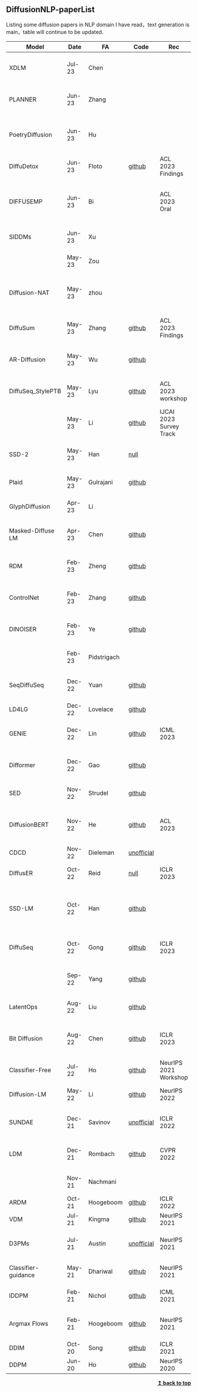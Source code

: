 ## DiffusionNLP-paperList

Listing some diffusion papers in NLP domain I have read，text generation is main，table will continue to be updated.

| Model               | Date   | FA          | Code                                                         | Rec                      | Paper                                                        |
| ------------------- | ------ | ----------- | ------------------------------------------------------------ | ------------------------ | ------------------------------------------------------------ |
| XDLM                | Jul-23 | Chen        |                                                              |                          | [XDLM:   Cross-lingual Diffusion Language Model for Machine Translation](https://arxiv.org/abs/2307.13560v2) |[githu](https://github.com/Amayama/XDLM)
| PLANNER             | Jun-23 | Zhang       |                                                              |                          | [PLANNER: Generating Diversified   Paragraph via Latent Language Diffusion Model](https://arxiv.org/abs/2306.02531v1) |
| PoetryDiffusion     | Jun-23 | Hu          |                                                              |                          | [PoetryDiffusion:   Towards Joint Semantic and Metrical Manipulation in Poetry Generation](https://arxiv.org/abs/2306.08456v1) |
| DiffuDetox          | Jun-23 | Floto       | [github](https://github.com/D3Mlab/diffu-detox)                | ACL 2023  Findings       | [DiffuDetox: A Mixed Diffusion Model   for Text Detoxification](https://arxiv.org/abs/2306.08505v1) |
| DIFFUSEMP           | Jun-23 | Bi          |                                                              | ACL 2023 Oral            | [DiffusEmp: A   Diffusion Model-Based Framework with Multi-Grained Control for Empathetic   Response Generation](https://arxiv.org/abs/2306.01657v1) |
| SIDDMs              | Jun-23 | Xu          |                                                              |                          | [Semi-Implicit Denoising Diffusion   Models](https://arxiv.org/abs/2306.12511v2) |
|                     | May-23 | Zou         |                                                              |                          | [A Survey of   Diffusion Models in Natural Language Processing](https://arxiv.org/abs/2305.14671v2) |
| Diffusion-NAT       | May-23 | zhou        |                                                              |                          | [Diffusion-NAT: Self-Prompting   Discrete Diffusion for Non-Autoregressive Text Generation](https://arxiv.org/abs/2305.04044) |
| DiffuSum            | May-23 | Zhang       | [github](https://github.com/hpzhang94/DiffuSum)              | ACL 2023 Findings        | [DiffuSum:   Generation Enhanced Extractive Summarization with Diffusion](https://arxiv.org/abs/2305.01735v2) |
| AR-Diffusion        | May-23 | Wu          | [github](https://github.com/wutong4012/AR-Diffusion)         |                          | [AR-Diffusion: Auto-Regressive   Diffusion Model for Text Generation](https://arxiv.org/abs/2305.09515v2) |
| DiffuSeq_StylePTB   | May-23 | Lyu         | [github](https://github.com/lvyiwei1/DiffuSeq_StylePTB)      | ACL 2023 workshop        | [Fine-grained   Text Style Transfer with Diffusion-Based Language Models](https://arxiv.org/abs/2305.19512v2) |
|                     | May-23 | Li          | [github](https://github.com/AoiDragon/Awesome-Text-Diffusion-Models) | IJCAI 2023  Survey Track | [Diffusion Models for   Non-autoregressive Text Generation: A Survey](https://arxiv.org/abs/2303.06574v2) |
| SSD-2               | May-23 | Han         | [null](https://github.com/xhan77/ssd-2)                      |                          | [SSD-2: Scaling   and Inference-time Fusion of Diffusion Language Models](https://arxiv.org/abs/2305.14771) |
| Plaid               | May-23 | Gulrajani   | [github](https://github.com/igul222/plaid)                   |                          | [Likelihood-Based Diffusion Language   Models](https://arxiv.org/abs/2305.18619v1) |
| GlyphDiffusion      | Apr-23 | Li          |                                                              |                          | [GlyphDiffusion:   Text Generation as Image Generation](https://arxiv.org/abs/2304.12519) |
| Masked-Diffuse  LM  | Apr-23 | Chen        | [github](https://github.com/amazon-science/masked-diffusion-lm) |                          | [A Cheaper and Better Diffusion   Language Model with Soft-Masked Noise](https://arxiv.org/abs/2304.04746v1) |
| RDM                 | Feb-23 | Zheng       | [github](https://github.com/hkunlp/reparam-discrete-diffusion) |                          | [A   reparameterized discrete diffusion model for text generation](https://arxiv.org/abs/2302.05737) |
| ControlNet          | Feb-23 | Zhang       | [github](https://github.com/lllyasviel/ControlNet)           |                          | [Adding Conditional Control to   Text-to-Image Diffusion Models](https://arxiv.org/abs/2302.05543) |
| DINOISER            | Feb-23 | Ye          | [github](https://github.com/yegcjs/DINOISER)                 |                          | [DINOISER:   diffused conditional sequence learning by manipulating noises](https://arxiv.org/abs/2302.10025) |
|                     | Feb-23 | Pidstrigach |                                                              |                          | [Infinite-Dimensional Diffusion   Models for Function Spaces](https://arxiv.org/abs/2302.10130v1) |
| SeqDiffuSeq         | Dec-22 | Yuan        | [github](https://github.com/Yuanhy1997/SeqDiffuSeq)          |                          | [SeqDiffuSeq:   Text Diffusion with Encoder-Decoder Transformers](https://arxiv.org/abs/2212.10325v5) |
| LD4LG               | Dec-22 | Lovelace    | [github](https://github.com/justinlovelace/latent-diffusion-for-language) |                          | [Latent Diffusion for Language   Generation](https://arxiv.org/abs/2212.09462v1) |
| GENIE               | Dec-22 | Lin         | [github](https://github.com/microsoft/ProphetNet/tree/master/GENIE) | ICML 2023                | [GENIE: large   scale pre-training for text generation with diffusion model](https://arxiv.org/abs/2212.11685v2) |
| Difformer           | Dec-22 | Gao         | [github](https://github.com/zhjgao/difformer)                |                          | [Difformer:Empowering diffusion   model on embedding space for text generation](https://arxiv.org/abs/2212.09412v2) |
| SED                 | Nov-22 | Strudel     | [github](https://github.com/MattyChoi/Text-SED)              |                          | [Self-conditioned   Embedding Diffusion for Text Generation](https://arxiv.org/abs/2211.04236v1) |
| DiffusionBERT       | Nov-22 | He          | [github](https://github.com/Hzfinfdu/Diffusion-BERT)         | ACL 2023                 | [DiffusionBERT: Improving Generative   Masked Language Models with Diffusion Models](https://arxiv.org/abs/2211.15029v2) |
| CDCD                | Nov-22 | Dieleman    | [unofficial](https://github.com/elyxlz/cdcd-pytorch)         |                          | [Continuous   diffusion for categorical data](https://arxiv.org/abs/2211.15089v3) |
| DiffusER            | Oct-22 | Reid        | [null](https://github.com/machelreid/diffuser)               | ICLR 2023                | [DiffusER: Discrete Diffusion via   Edit-based Reconstruction](https://arxiv.org/abs/2210.16886v1) |
| SSD-LM              | Oct-22 | Han         | [github](https://github.com/xhan77/ssd-lm)                   |                          | [Semi-autoregressive   Simplex-based Diffusion Language Model for Text Generation and Modular   Control](https://github.com/xhan77/ssd-lm) |
| DiffuSeq            | Oct-22 | Gong        | [github](https://github.com/Shark-NLP/DiffuSeq)              | ICLR 2023                | [DiffuSeq: Sequence to Sequence Text   Generation with Diffusion Models](https://arxiv.org/abs/2210.08933v3) |
|                     | Sep-22 | Yang        | [github](https://github.com/YangLing0818/Diffusion-Models-Papers-Survey-Taxonomy) |                          | [Diffusion   Models: A Comprehensive Survey of Methods and Applications](https://arxiv.org/abs/2209.00796v10) |
| LatentOps           | Aug-22 | Liu         | [github](https://github.com/guangyliu/LatentOps)             |                          | [Composable Text Controls in Latent   Space with ODEs](https://arxiv.org/abs/2208.00638v2) |
| Bit  Diffusion      | Aug-22 | Chen        | [github](https://github.com/google-research/pix2seq)         | ICLR 2023                | [Analog Bits:   Generating Discrete Data using Diffusion Models with Self-Conditioning](https://arxiv.org/abs/2208.04202v2) |
| Classifier-Free     | Jul-22 | Ho          | [github](https://github.com/coderpiaobozhe/classifier-free-diffusion-guidance-Pytorch) | NeurIPS 2021  Workshop   | [Classifier-Free Diffusion Guidance](https://arxiv.org/abs/2207.12598) |
| Diffusion-LM        | May-22 | Li          | [github](https://github.com/XiangLi1999/Diffusion-LM)        | NeurIPS 2022             | [Diffusion-LM   Improves Controllable Text Generation](https://arxiv.org/abs/2205.14217v1) |
| SUNDAE              | Dec-21 | Savinov     | [unofficial](https://github.com/vvvm23/sundae)               | ICLR 2022                | [Step-unrolled Denoising   Autoencoders for Text Generation](https://arxiv.org/abs/2112.06749v3) |
| LDM                 | Dec-21 | Rombach     | [github](https://github.com/CompVis/latent-diffusion)        | CVPR 2022                | [High-Resolution   Image Synthesis with Latent Diffusion Models](https://arxiv.org/abs/2112.10752) |
|                     | Nov-21 | Nachmani    |                                                              |                          | [Zero-Shot Translation using   Diffusion Models](https://arxiv.org/abs/2111.01471v1) |
| ARDM                | Oct-21 | Hoogeboom   | [github](https://github.com/google-research/google-research/tree/master/autoregressive_diffusion) | ICLR 2022                | [Autoregressive   Diffusion Models](https://arxiv.org/abs/2110.02037v2) |
| VDM                 | Jul-21 | Kingma      | [github](https://github.com/google-research/vdm)             | NeurIPS 2021             | [Variational Diffusion Models](https://arxiv.org/abs/2107.00630v6) |
| D3PMs               | Jul-21 | Austin      | [unofficial](https://github.com/justinpan0/denoising-diffusion) | NeurIPS 2021             | [Structured   Denoising Diffusion Models in Discrete State-Spaces](https://arxiv.org/abs/2107.03006v3) |
| Classifier-guidance | May-21 | Dhariwal    | [github](https://github.com/openai/guided-diffusion)         | NeurIPS 2021             | [Diffusion Models Beat GANs on Image   Synthesis](https://arxiv.org/abs/2105.05233v4) |
| IDDPM               | Feb-21 | Nichol      | [github](https://github.com/openai/improved-diffusion)       | ICML 2021                | [Improved   Denoising Diffusion Probabilistic Models](http://proceedings.mlr.press/v139/nichol21a/nichol21a.pdf) |
| Argmax Flows        | Feb-21 | Hoogeboom   | [github](https://github.com/didriknielsen/argmax_flows)      | NeurIPS 2021             | [Argmax Flows and Multinomial   Diffusion: Learning Categorical Distributions](https://arxiv.org/abs/2102.05379v3) |
| DDIM                | Oct-20 | Song        | [github](https://github.com/ermongroup/ddim)                 | ICLR 2021                | [Denoising   Diffusion Implicit Models](https://arxiv.org/abs/2010.02502v4) |
| DDPM                | Jun-20 | Ho          | [github](https://github.com/hojonathanho/diffusion)          | NeurIPS 2020             | [Denoising Diffusion Probabilistic   Models](https://arxiv.org/abs/2006.11239v2) |

<div align="right">
    <b><a href="# ">↥ back to top</a></b>
</div>
